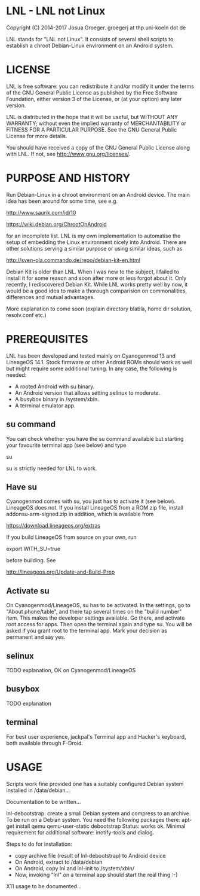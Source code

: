 # LNL - LNL not Linux

Copyright (C) 2014-2017 Josua Groeger.
groegerj at thp.uni-koeln dot de

LNL stands for "LNL not Linux". It consists of several shell scripts
to establish a chroot Debian-Linux environment on an Android system.

# LICENSE

LNL is free software: you can redistribute it and/or modify
it under the terms of the GNU General Public License as published by
the Free Software Foundation, either version 3 of the License, or
(at your option) any later version.

LNL is distributed in the hope that it will be useful,
but WITHOUT ANY WARRANTY; without even the implied warranty of
MERCHANTABILITY or FITNESS FOR A PARTICULAR PURPOSE.  See the
GNU General Public License for more details.

You should have received a copy of the GNU General Public License
along with LNL.  If not, see <http://www.gnu.org/licenses/>.

# PURPOSE AND HISTORY

Run Debian-Linux in a chroot environment on an Android device.
The main idea has been around for some time, see e.g.

http://www.saurik.com/id/10

https://wiki.debian.org/ChrootOnAndroid

for an incomplete list.
LNL is my own implementation to automatise the setup
of embedding the Linux environment nicely into Android.
There are other solutions serving a similar purpose or
using similar ideas, such as

http://sven-ola.commando.de/repo/debian-kit-en.html

Debian Kit is older than LNL.
When I was new to the subject, I failed to install it
for some reason and soon after more or less forgot about it.
Only recently, I rediscovered Debian Kit.
While LNL works pretty well by now, it would be a good idea
to make a thorough comparision on commonalities, differences
and mutual advantages.

More explanation to come soon (explain directory blabla,
home dir solution, resolv.conf etc.)

# PREREQUISITES

LNL has been developed and tested mainly on Cyanogenmod 13
and LineageOS 14.1. Stock firmware or other Android ROMs should
work as well but might require some additional tuning.
In any case, the following is needed:

*  A rooted Android with su binary.
*  An Android version that allows setting selinux to moderate.
*  A busybox binary in /system/xbin.
*  A terminal emulator app.

## su command

You can check whether you have the su command available
but starting your favourite terminal app (see below) and type

  su

su is strictly needed for LNL to work.

## Have su

Cyanogenmod comes with su, you just has to activate it (see below).
LineageOS does not. If you install LineageOS from a ROM zip file,
install addonsu-arm-signed.zip in addition, which is available from

https://download.lineageos.org/extras

If you build LineageOS from source on your own, run

  export WITH_SU=true

before building. See

http://lineageos.org/Update-and-Build-Prep

## Activate su

On Cyanogenmod/LineageOS, su has to be activated.
In the settings, go to "About phone/table",
and there tap several times on the "build number" item.
This makes the developer settings available. Go there, and activate
root access for apps. Then open the terminal again and type su.
You will be asked if you grant root to the terminal app.
Mark your decision as permanent and say yes.

## selinux

TODO explanation, OK on Cyanogenmod/LineageOS

## busybox

TODO explanation

## terminal

For best user experience, jackpal's Terminal app
and Hacker's keyboard, both available through F-Droid.

# USAGE

Scripts work fine provided one has a suitably configured Debian system
installed in /data/debian...

Documentation to be written...

lnl-debootstrap:
create a small Debian system and compress to an archive.
To be run on a Debian system. You need the following packages there:
apt-get install qemu qemu-user-static debootstrap
Status: works ok.
Minimal requirement for additional software: inotify-tools and dialog.

Steps to do for installation:

*  copy archive file (result of lnl-debootstrap) to Android device
*  On Android, extract to /data/debian
*  On Android, copy lnl and lnl-init to /system/xbin/
*  Now, invoking "lnl" on a terminal app should start the real thing :-)

X11 usage to be documented...

